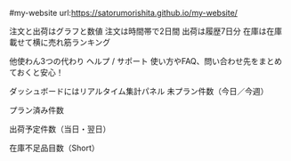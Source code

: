 #my-website
url:https://satorumorishita.github.io/my-website/

注文と出荷はグラフと数値
注文は時間帯で2日間
出荷は履歴7日分
在庫は在庫載せて横に売れ筋ランキング

他使わん3つの代わり
ヘルプ / サポート
使い方やFAQ、問い合わせ先をまとめておくと安心！

ダッシュボードにはリアルタイム集計パネル
未プラン件数（今日／今週）

プラン済み件数

出荷予定件数（当日・翌日）

在庫不足品目数（Short）


